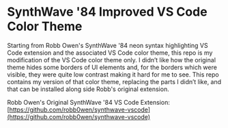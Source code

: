 # SynthWave '84 Improved VS Code Color Theme

Starting from Robb Owen's SynthWave '84 neon syntax highlighting VS Code extension and the associated VS Code color theme, this repo is my modification of the VS Code color theme only. I didn’t like how the original theme hides some borders of UI elements and, for the borders which were visible, they were quite low contrast making it hard for me to see. This repo contains my version of that color theme, replacing the parts I didn’t like, and that can be installed along side Robb's original extension.

Robb Owen's Original SynthWave '84 VS Code Extension: [https://github.com/robb0wen/synthwave-vscode](https://github.com/robb0wen/synthwave-vscode)
